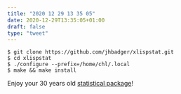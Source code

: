 ```yaml
---
title: "2020 12 29 13 35 05"
date: 2020-12-29T13:35:05+01:00
draft: false
type: "tweet"
---
```


    $ git clone https://github.com/jhbadger/xlispstat.git
    $ cd xlispstat
    $ ./configure --prefix=/home/chl/.local
    $ make && make install

Enjoy your 30 years old [statistical package](/post/diving-into-lisp-for-statistical-computing/)!
